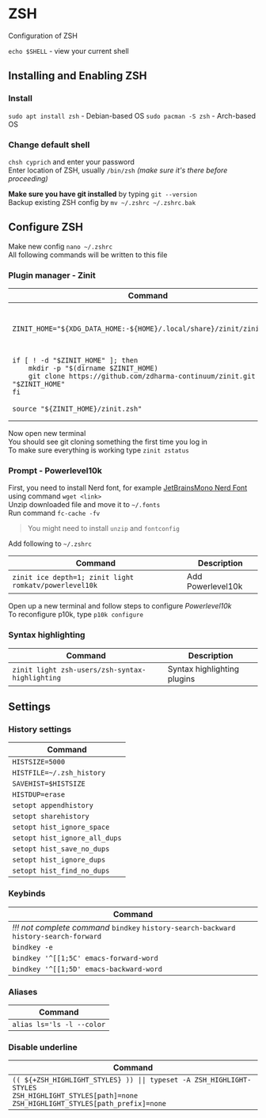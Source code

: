 # ZSH
Configuration of ZSH  

`echo $SHELL` - view your current shell

## Installing and Enabling ZSH
### Install 
`sudo apt install zsh` - Debian-based OS
`sudo pacman -S zsh` - Arch-based OS 

### Change default shell 
`chsh cyprich` and enter your password  
Enter location of ZSH, usually `/bin/zsh` *(make sure it's there before proceeding)*  

**Make sure you have git installed** by typing `git --version`  
Backup existing ZSH config by `mv ~/.zshrc ~/.zshrc.bak`  

## Configure ZSH
Make new config `nano ~/.zshrc`  
All following commands will be written to this file  

### Plugin manager - Zinit

| Command                                                                                                                                                              | Description                                          |
| -------------------------------------------------------------------------------------------------------------------------------------------------------------------- | ---------------------------------------------------- |
| `ZINIT_HOME="${XDG_DATA_HOME:-${HOME}/.local/share}/zinit/zinit.git"`<br>                                                                                            | Set the directory we want to store Zinit and plugins |
| `if [ ! -d "$ZINIT_HOME" ]; then` <br>`    mkdir -p "$(dirname $ZINIT_HOME)`<br>`    git clone https://github.com/zdharma-continuum/zinit.git "$ZINIT_HOME"`<br>`fi` | Download Zinit, if it's not there yet                |
| `source "${ZINIT_HOME}/zinit.zsh"`                                                                                                                                   | Source/Load Zinit                                    |
Now open new terminal  
You should see git cloning something the first time you log in  
To make sure everything is working type `zinit zstatus`  

### Prompt - Powerlevel10k
First, you need to install Nerd font, for example [JetBrainsMono Nerd Font](https://github.com/ryanoasis/nerd-fonts/releases/download/v3.2.1/JetBrainsMono.zip) using command `wget <link>`  
Unzip downloaded file and move it to `~/.fonts`  
Run command `fc-cache -fv` 
> You might need to install `unzip` and `fontconfig` 

Add following to `~/.zshrc`

| Command                                                | Description       |
| ------------------------------------------------------ | ----------------- |
| `zinit ice depth=1; zinit light romkatv/powerlevel10k` | Add Powerlevel10k |
Open up a new terminal and follow steps to configure *Powerlevel10k*  
To reconfigure p10k, type `p10k configure`   

### Syntax highlighting

| Command                                         | Description                 |
| ----------------------------------------------- | --------------------------- |
| `zinit light zsh-users/zsh-syntax-highlighting` | Syntax highlighting plugins |

## Settings
### History settings

| Command                       |
| ----------------------------- |
| `HISTSIZE=5000`               |
| `HISTFILE=~/.zsh_history`     |
| `SAVEHIST=$HISTSIZE`          |
| `HISTDUP=erase`               |
| `setopt appendhistory`        |
| `setopt sharehistory`         |
| `setopt hist_ignore_space`    |
| `setopt hist_ignore_all_dups` |
| `setopt hist_save_no_dups`    |
| `setopt hist_ignore_dups`     |
| `setopt hist_find_no_dups`    |

### Keybinds

| Command                                                                                 |
| --------------------------------------------------------------------------------------- |
| *!!! not complete command* `bindkey` `history-search-backward` `history-search-forward` |
| `bindkey -e`                                                                            |
| ```bindkey '^[[1;5C' emacs-forward-word```                                              |
| ```bindkey '^[[1;5D' emacs-backward-word```                                             |

### Aliases

| Command                   |
| ------------------------- |
| `alias ls='ls -l --color` |
### Disable underline

| Command                                                                                                                                                |
| ------------------------------------------------------------------------------------------------------------------------------------------------------ |
| `(( ${+ZSH_HIGHLIGHT_STYLES} )) \|\| typeset -A ZSH_HIGHLIGHT-STYLES`<br>`ZSH_HIGHLIGHT_STYLES[path]=none`<br>`ZSH_HIGHLIGHT_STYLES[path_prefix]=none` |
